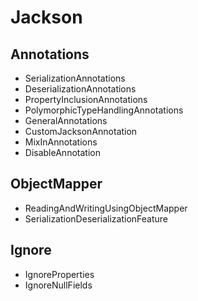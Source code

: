 # Jackson

## Annotations

- SerializationAnnotations
- DeserializationAnnotations
- PropertyInclusionAnnotations
- PolymorphicTypeHandlingAnnotations
- GeneralAnnotations
- CustomJacksonAnnotation
- MixInAnnotations
- DisableAnnotation

## ObjectMapper

- ReadingAndWritingUsingObjectMapper
- SerializationDeserializationFeature

## Ignore

- IgnoreProperties
- IgnoreNullFields